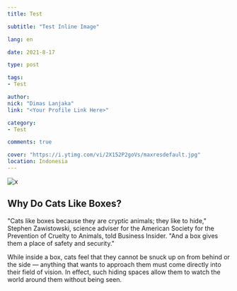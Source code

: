```yaml
---
title: Test

subtitle: "Test Inline Image"

lang: en

date: 2021-8-17

type: post

tags:
- Test

author:
nick: "Dimas Lanjaka"
link: "<Your Profile Link Here>"

category:
- Test

comments: true

cover: "https://i.ytimg.com/vi/2X152P2goVs/maxresdefault.jpg"
location: Indonesia
---
```


<!--suppress HtmlUnknownTarget -->
<link rel="stylesheet" href="/scss/inline-image.css" media="all" />

<div class="container-box">
  <img class="container-box-image" src="https://mtdata.ru/u7/photo53A0/20946911428-0/original.jpg#20946911428" alt="x">
  <div class="container-box-text">
    <h2>Why Do Cats Like Boxes?</h2>
    <p>"Cats like boxes because they are cryptic animals; they like to hide," Stephen Zawistowski, science adviser for the American Society for the Prevention of Cruelty to Animals, told Business Insider. "And a box gives them a place of safety and security."</p>
    <p>While inside a box, cats feel that they cannot be snuck up on from behind or the side — anything that wants to approach them must come directly into their field of vision. In effect, such hiding spaces allow them to watch the world around them without being seen.</p>
  </div>
</div>
